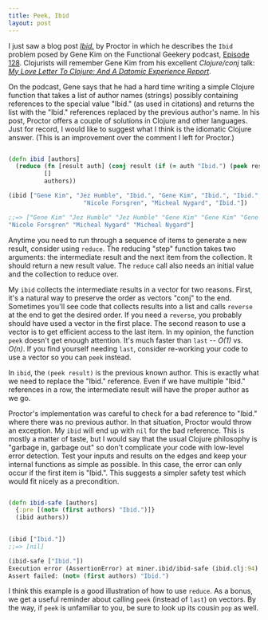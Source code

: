 ```yaml
---
title: Peek, Ibid
layout: post
--- 
```


I just saw a blog post [*Ibid.*][1] by Proctor in which he describes the `Ibid` problem
posed by Gene Kim on the Functional Geekery podcast, [Episode 128][2].  Clojurists will
remember Gene Kim from his excellent _Clojure/conj_ talk:
[*My Love Letter To Clojure: And A Datomic Experience Report*][3].

[1]: https://www.proctor-it.com/ibid/

[2]: https://www.functionalgeekery.com/episode-128-gene-kim/

[3]: https://www.youtube.com/watch?v=5mbp3SEha38

On the podcast, Gene says that he had a hard time writing a simple Clojure function that
takes a list of author names (strings) possibly containing references to the special value
"Ibid." (as used in citations) and returns the list with the "Ibid." references replaced by
the previous author's name.  In his post, Proctor offers a couple of solutions in Clojure
and other languages.  Just for record, I would like to suggest what I think is the idiomatic
Clojure answer.  (This is an improvement over the comment I left for Proctor.)

```clojure

(defn ibid [authors]
  (reduce (fn [result auth] (conj result (if (= auth "Ibid.") (peek result) auth)))
          []
          authors))
```

```clojure
(ibid ["Gene Kim", "Jez Humble", "Ibid.", "Gene Kim", "Ibid.", "Ibid.",
                     "Nicole Forsgren", "Micheal Nygard", "Ibid."])

;;=> ["Gene Kim" "Jez Humble" "Jez Humble" "Gene Kim" "Gene Kim" "Gene Kim"
"Nicole Forsgren" "Micheal Nygard" "Micheal Nygard"]

```

Anytime you need to run through a sequence of items to generate a new result, consider using
`reduce`.   The reducing "step" function takes two arguments:  the intermediate result and the
next item from the collection.  It should return a new result value.  The `reduce` call also needs
an initial value and the collection to reduce over.

My `ibid` collects the intermediate results in a vector for two reasons.  First,
it's a natural way to preserve the order as vectors "conj" to the end.  Sometimes you'll see
code that collects results into a list and calls `reverse` at the end to get the desired
order.  If you need a `reverse`, you probably should have used a vector in the first place.
The second reason to use a vector is to get efficient access to the last item.  In my
opinion, the function `peek` doesn't get enough attention.  It's much faster than `last` --
*O(1)* vs. *O(n)*.  If you find yourself needing `last`, consider re-working your code to
use a vector so you can `peek` instead.

In `ibid`, the `(peek result)` is the previous known author.  This is exactly what we need
to replace the "Ibid." reference.  Even if we have multiple "Ibid." references in a row, the
intermediate result will have the proper author as we go.

Proctor's implementation was careful to check for a bad reference to "Ibid." where there was
no previous author.  In that situation, Proctor would throw an exception.  My
`ibid` will end up with `nil` for the bad reference.  This is mostly a matter of
taste, but I would say that the usual Clojure philosophy is "garbage in, garbage out" so
don't complicate your code with low-level error detection.  Test your inputs and results on the
edges and keep your internal functions as simple as possible.  In this case, the error can
only occur if the first item is "Ibid.".  This suggests a simpler safety test which would
fit nicely as a precondition.

```clojure

(defn ibid-safe [authors]
  {:pre [(not= (first authors) "Ibid.")]}
  (ibid authors))
  
```

```clojure
(ibid ["Ibid."])
;;=> [nil]

(ibid-safe ["Ibid."])
Execution error (AssertionError) at miner.ibid/ibid-safe (ibid.clj:94).
Assert failed: (not= (first authors) "Ibid.")
```

I think this example is a good illustration of how to use `reduce`.  As a bonus, we get a
useful reminder about calling `peek` (instead of `last`) on vectors.  By the way, if `peek`
is unfamiliar to you, be sure to look up its cousin `pop` as well.


